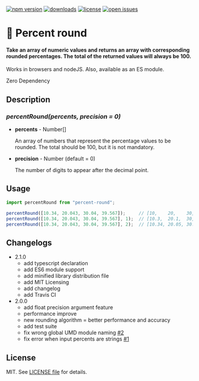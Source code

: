 [![npm version](https://badge.fury.io/js/percent-round.svg)](https://badge.fury.io/js/percent-round)
[![downloads](https://img.shields.io/npm/dm/percent-round)](https://npm-stat.com/charts.html?package=percent-round)
[![license](https://img.shields.io/github/license/super-ienien/percent-round)](https://github.com/super-ienien/percent-round/blob/main/LICENSE)
[![open issues](https://img.shields.io/github/issues-raw/super-ienien/percent-round.svg)](https://github.com/super-ienien/percent-round/issues)

# 💯 Percent round
#### Take an array of numeric values and returns an array with corresponding rounded percentages. The total of the returned values will always be 100.


Works in browsers and nodeJS. Also, available as an ES module.

Zero Dependency

## Description
### *percentRound(percents, precision = 0)*

- **percents** - Number[]

  An array of numbers that represent the percentage values to be rounded. The total should be 100, but it is not mandatory.


- **precision** - Number (default = 0)

  The number of digits to appear after the decimal point.

## Usage

```javascript
import percentRound from "percent-round";

percentRound([10.34, 20.043, 30.04, 39.567]);     // [10,    20,    30,    40]
percentRound([10.34, 20.043, 30.04, 39.567], 1);  // [10.3,  20.1,  30,    39.6]
percentRound([10.34, 20.043, 30.04, 39.567], 2);  // [10.34, 20.05, 30.04, 39.57]
```

## Changelogs

- 2.1.0
  - add typescript declaration
  - add ES6 module support
  - add minified library distribution file
  - add MIT Licensing
  - add changelog
  - add Travis CI
- 2.0.0
  - add float precision argument feature
  - performance improve
  - new rounding algorithm = better performance and accuracy
  - add test suite
  - fix wrong global UMD module naming [#2](https://github.com/super-ienien/percent-round/issues/2)
  - fix error when input percents are strings [#1](https://github.com/super-ienien/percent-round/issues/1)


## License

MIT. See [LICENSE file](./LICENSE) for details.
